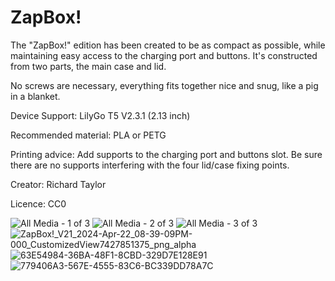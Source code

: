 ZapBox!
=======

The "ZapBox!" edition has been created to be as compact as possible, while maintaining easy access to the charging port and buttons. It's constructed from two parts, the main case and lid.

No screws are necessary, everything fits together nice and snug, like a pig in a blanket.

Device Support: LilyGo T5 V2.3.1 (2.13 inch)

Recommended material: PLA or PETG

Printing advice: Add supports to the charging port and buttons slot. Be sure there are no supports interfering with the four lid/case fixing points.

Creator: Richard Taylor

Licence: CC0

![All Media - 1 of 3](https://github.com/LightningPiggy/cases/assets/115934595/bd7418ae-eebb-4fa0-95ac-761eb3376730)
![All Media - 2 of 3](https://github.com/LightningPiggy/cases/assets/115934595/83737f26-8f52-4e40-a957-7d0f7dfee560)
![All Media - 3 of 3](https://github.com/LightningPiggy/cases/assets/115934595/89b2dfb0-85c1-4fa2-9fa0-8b7073ed05f2)
![ZapBox!_V21_2024-Apr-22_08-39-09PM-000_CustomizedView7427851375_png_alpha](https://github.com/LightningPiggy/cases/assets/115934595/df91dd9e-988c-4b88-b575-af569674df22)
![63E54984-36BA-48F1-8CBD-329D7E128E91](https://github.com/LightningPiggy/cases/assets/115934595/b3b60dab-f34b-49ac-a467-6235c8ade440)
![779406A3-567E-4555-83C6-BC339DD78A7C](https://github.com/LightningPiggy/cases/assets/115934595/4346a530-8176-4e69-82ff-f2822a841d47)
